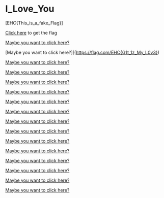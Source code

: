# I_Love_You

[EHC{This_is_a_fake_Flag}]

[Click here](https://www.youtube.com/watch?v=dQw4w9WgXcQ) to get the flag

[Maybe you want to click here?](https://www.youtube.com/watch?v=dQw4w9WgXcQ)

[Maybe you want to click here?][(https://flag.com/EHC{G1t_1z_My_L0v3})

[Maybe you want to click here?](https://www.youtube.com/watch?v=dQw4w9WgXcQ)

[Maybe you want to click here?](https://www.youtube.com/watch?v=dQw4w9WgXcQ)

[Maybe you want to click here?](https://www.youtube.com/watch?v=dQw4w9WgXcQ)

[Maybe you want to click here?](https://www.youtube.com/watch?v=dQw4w9WgXcQ)

[Maybe you want to click here?](https://www.youtube.com/watch?v=dQw4w9WgXcQ)

[Maybe you want to click here?](https://www.youtube.com/watch?v=dQw4w9WgXcQ)

[Maybe you want to click here?](https://www.youtube.com/watch?v=dQw4w9WgXcQ)

[Maybe you want to click here?](https://www.youtube.com/watch?v=dQw4w9WgXcQ)

[Maybe you want to click here?](https://www.youtube.com/watch?v=dQw4w9WgXcQ)

[Maybe you want to click here?](https://www.youtube.com/watch?v=dQw4w9WgXcQ)

[Maybe you want to click here?](https://www.youtube.com/watch?v=dQw4w9WgXcQ)

[Maybe you want to click here?](https://www.youtube.com/watch?v=dQw4w9WgXcQ)

[Maybe you want to click here?](https://www.youtube.com/watch?v=dQw4w9WgXcQ)

[Maybe you want to click here?](https://www.youtube.com/watch?v=dQw4w9WgXcQ)
